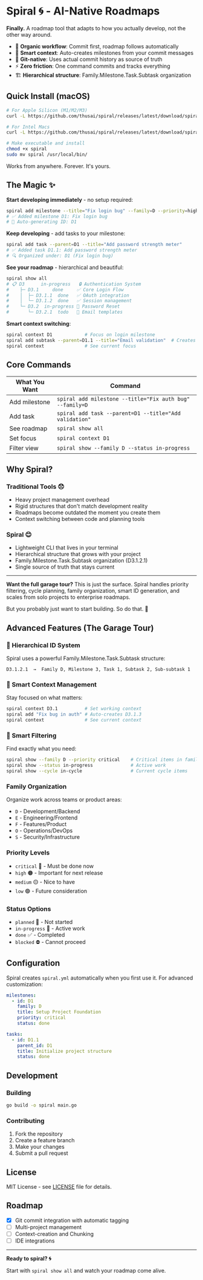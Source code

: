 # Spiral 🌀 - AI-Native Roadmaps

**Finally.** A roadmap tool that adapts to how you actually develop, not the other way around.

- 🚀 **Organic workflow**: Commit first, roadmap follows automatically
- 🎯 **Smart context**: Auto-creates milestones from your commit messages  
- 🔗 **Git-native**: Uses actual commit history as source of truth
- ⚡ **Zero friction**: One command commits and tracks everything
- 🏗️ **Hierarchical structure**: Family.Milestone.Task.Subtask organization

## Quick Install (macOS)

```bash
# For Apple Silicon (M1/M2/M3)
curl -L https://github.com/thusai/spiral/releases/latest/download/spiral-darwin-arm64 -o spiral

# For Intel Macs
curl -L https://github.com/thusai/spiral/releases/latest/download/spiral-darwin-amd64 -o spiral

# Make executable and install
chmod +x spiral
sudo mv spiral /usr/local/bin/
```

Works from anywhere. Forever. It's yours.

## The Magic ✨

**Start developing immediately** - no setup required:
```bash
spiral add milestone --title="Fix login bug" --family=D --priority=high
# ✅ Added milestone D1: Fix login bug
# 🎯 Auto-generating ID: D1
```

**Keep developing** - add tasks to your milestone:
```bash
spiral add task --parent=D1 --title="Add password strength meter"  
# ✅ Added task D1.1: Add password strength meter
# 🔍 Organized under: D1 (Fix login bug)
```

**See your roadmap** - hierarchical and beautiful:
```bash
spiral show all
# 📋 D3      in-progress   🔒 Authentication System
#    ├─ D3.1     done     ✅ Core Login Flow  
#    │  ├─ D3.1.1  done   ✅ OAuth integration
#    │  └─ D3.1.2  done   ✅ Session management
#    └─ D3.2  in-progress 🔄 Password Reset
#       └─ D3.2.1  todo   📝 Email templates
```

**Smart context switching**:
```bash
spiral context D1            # Focus on login milestone
spiral add subtask --parent=D1.1 --title="Email validation"  # Creates D1.1.1
spiral context               # See current focus
```

## Core Commands

| What You Want | Command |
|---------------|---------|
| Add milestone | `spiral add milestone --title="Fix auth bug" --family=D` |
| Add task | `spiral add task --parent=D1 --title="Add validation"` |
| See roadmap | `spiral show all` |
| Set focus | `spiral context D1` |
| Filter view | `spiral show --family D --status in-progress` |

## Why Spiral?

### Traditional Tools 😞
- Heavy project management overhead
- Rigid structures that don't match development reality  
- Roadmaps become outdated the moment you create them
- Context switching between code and planning tools

### Spiral 😊  
- Lightweight CLI that lives in your terminal
- Hierarchical structure that grows with your project
- Family.Milestone.Task.Subtask organization (D3.1.2.1)
- Single source of truth that stays current

---

**Want the full garage tour?** This is just the surface. Spiral handles priority filtering, cycle planning, family organization, smart ID generation, and scales from solo projects to enterprise roadmaps.

But you probably just want to start building. So do that. 🚀

## Advanced Features (The Garage Tour)

### 🎯 Hierarchical ID System

Spiral uses a powerful Family.Milestone.Task.Subtask structure:
```
D3.1.2.1  →  Family D, Milestone 3, Task 1, Subtask 2, Sub-subtask 1
```

### 🔄 Smart Context Management

Stay focused on what matters:
```bash
spiral context D3.1          # Set working context
spiral add "Fix bug in auth" # Auto-creates D3.1.3
spiral context               # See current context
```

### 🎨 Smart Filtering

Find exactly what you need:
```bash
spiral show --family D --priority critical    # Critical items in family D
spiral show --status in-progress              # Active work
spiral show --cycle in-cycle                  # Current cycle items
```

### Family Organization
Organize work across teams or product areas:
- `D` - Development/Backend
- `E` - Engineering/Frontend  
- `F` - Features/Product
- `O` - Operations/DevOps
- `S` - Security/Infrastructure

### Priority Levels
- `critical` 🔴 - Must be done now
- `high` 🟠 - Important for next release  
- `medium` 🟡 - Nice to have
- `low` 🟢 - Future consideration

### Status Options
- `planned` 📝 - Not started
- `in-progress` 🔄 - Active work
- `done` ✅ - Completed
- `blocked` ⛔ - Cannot proceed

## Configuration

Spiral creates `spiral.yml` automatically when you first use it. For advanced customization:

```yaml
milestones:
  - id: D1
    family: D
    title: Setup Project Foundation
    priority: critical
    status: done

tasks:
  - id: D1.1
    parent_id: D1
    title: Initialize project structure
    status: done
```

## Development

### Building
```bash
go build -o spiral main.go
```

### Contributing
1. Fork the repository
2. Create a feature branch
3. Make your changes
4. Submit a pull request

## License

MIT License - see [LICENSE](LICENSE) file for details.

## Roadmap

- [X] Git commit integration with automatic tagging
- [ ] Multi-project management
- [ ] Context-creation and Chunking 
- [ ] IDE integrations

---

**Ready to spiral? 🌀** 

Start with `spiral show all` and watch your roadmap come alive.
